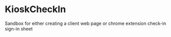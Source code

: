 # KioskCheckIn
Sandbox for either creating a client web page or chrome extension check-in sign-in sheet
